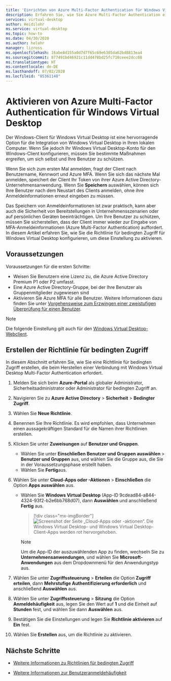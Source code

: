 ```yaml
---
title: 'Einrichten von Azure Multi-Factor Authentication für Windows Virtual Desktop: Azure'
description: Erfahren Sie, wie Sie Azure Multi-Factor Authentication einrichten, um die Sicherheit in Windows Virtual Desktop zu erhöhen.
services: virtual-desktop
author: Heidilohr
ms.service: virtual-desktop
ms.topic: how-to
ms.date: 04/30/2020
ms.author: helohr
manager: lizross
ms.openlocfilehash: 16abe8d155a0d7d7f65c69e6305da62bd8813ea4
ms.sourcegitcommit: 877491bd46921c11dd478bd25fc718ceee2dcc08
ms.translationtype: HT
ms.contentlocale: de-DE
ms.lasthandoff: 07/02/2020
ms.locfileid: "85361148"
---
```

# <a name="enable-azure-multi-factor-authentication-for-windows-virtual-desktop"></a>Aktivieren von Azure Multi-Factor Authentication für Windows Virtual Desktop

Der Windows-Client für Windows Virtual Desktop ist eine hervorragende Option für die Integration von Windows Virtual Desktop in Ihren lokalen Computer. Wenn Sie jedoch Ihr Windows Virtual Desktop-Konto für den Windows-Client konfigurieren, müssen Sie bestimmte Maßnahmen ergreifen, um sich selbst und Ihre Benutzer zu schützen.

Wenn Sie sich zum ersten Mal anmelden, fragt der Client nach Benutzername, Kennwort und Azure MFA. Wenn Sie sich das nächste Mal anmelden, speichert der Client Ihr Token von ihrer Azure Active Directory-Unternehmensanwendung. Wenn Sie **Speichern** auswählen, können sich Ihre Benutzer nach dem Neustart des Clients anmelden, ohne ihre Anmeldeinformationen erneut eingeben zu müssen.

Das Speichern von Anmeldeinformationen ist zwar praktisch, kann aber auch die Sicherheit von Bereitstellungen in Unternehmensszenarien oder auf persönlichen Geräten beeinträchtigen. Um Ihre Benutzer zu schützen, müssen Sie sicherstellen, dass der Client immer wieder zur Eingabe von MFA-Anmeldeinformationen (Azure Multi-Factor Authentication) auffordert. In diesem Artikel erfahren Sie, wie Sie die Richtlinie für bedingten Zugriff für Windows Virtual Desktop konfigurieren, um diese Einstellung zu aktivieren.

## <a name="prerequisites"></a>Voraussetzungen

Voraussetzungen für die ersten Schritte:

- Weisen Sie Benutzern eine Lizenz zu, die Azure Active Directory Premium P1 oder P2 umfasst.
- Eine Azure Active Directory-Gruppe, bei der Ihre Benutzer als Gruppenmitglieder zugewiesen sind
- Aktivieren Sie Azure MFA für alle Benutzer. Weitere Informationen dazu finden Sie unter [Vorgehensweise zum Erzwingen einer zweistufigen Überprüfung für einen Benutzer](../active-directory/authentication/howto-mfa-userstates.md#view-the-status-for-a-user).

> [!NOTE]
> Die folgende Einstellung gilt auch für den [Windows Virtual Desktop-Webclient](https://rdweb.wvd.microsoft.com/webclient/index.html).

## <a name="create-a-conditional-access-policy"></a>Erstellen der Richtlinie für bedingten Zugriff

In diesem Abschnitt erfahren Sie, wie Sie eine Richtlinie für bedingten Zugriff erstellen, die beim Herstellen einer Verbindung mit Windows Virtual Desktop Multi-Factor Authentication erfordert.

1. Melden Sie sich beim **Azure-Portal** als globaler Administrator, Sicherheitsadministrator oder Administrator für bedingten Zugriff an.
2. Navigieren Sie zu **Azure Active Directory** > **Sicherheit** > **Bedingter Zugriff**.
3. Wählen Sie **Neue Richtlinie**.
4. Benennen Sie Ihre Richtlinie. Es wird empfohlen, dass Unternehmen einen aussagekräftigen Standard für die Namen ihrer Richtlinien erstellen.
5. Klicken Sie unter **Zuweisungen** auf **Benutzer und Gruppen**.
   - Wählen Sie unter **Einschließen** **Benutzer und Gruppen auswählen** > **Benutzer und Gruppen** aus, und wählen Sie die Gruppe aus, die Sie in der Voraussetzungsphase erstellt haben.
   - Wählen Sie **Fertig**aus.
6. Wählen Sie unter **Cloud-Apps oder -Aktionen** > **Einschließen** die Option **Apps auswählen** aus.
   - Wählen Sie **Windows Virtual Desktop** (App-ID 9cdead84-a844-4324-93f2-b2e6bb768d07), dann **Auswählen** und anschließend **Fertig** aus.

     > [!div class="mx-imgBorder"]
     > ![Screenshot der Seite „Cloud-Apps oder -aktionen“. Die Windows Virtual Desktop- und Windows Virtual Desktop-Client-Apps werden rot hervorgehoben.](media/cloud-apps-enterprise.png)

     >[!NOTE]
     >Um die App-ID der auszuwählenden App zu finden, wechseln Sie zu **Unternehmensanwendungen**, und wählen Sie **Microsoft-Anwendungen** aus dem Dropdownmenü für den Anwendungstyp aus.

7. Wählen Sie unter **Zugriffssteuerung** > **Erteilen** die Option **Zugriff erteilen**, dann **Mehrstufige Authentifizierung erforderlich** und anschließend **Auswählen** aus.
8. Wählen Sie unter **Zugriffssteuerung** > **Sitzung** die Option **Anmeldehäufigkeit** aus, legen Sie den Wert auf **1** und die Einheit auf **Stunden** fest, und wählen Sie dann **Auswählen** aus.
9. Bestätigen Sie die Einstellungen und legen Sie **Richtlinie aktivieren** auf **Ein** fest.
10. Wählen Sie **Erstellen** aus, um die Richtlinie zu aktivieren.

## <a name="next-steps"></a>Nächste Schritte

- [Weitere Informationen zu Richtlinien für bedingten Zugriff](../active-directory/conditional-access/concept-conditional-access-policies.md)

- [Weitere Informationen zur Benutzeranmeldehäufigkeit](../active-directory/conditional-access/howto-conditional-access-session-lifetime.md#user-sign-in-frequency)

